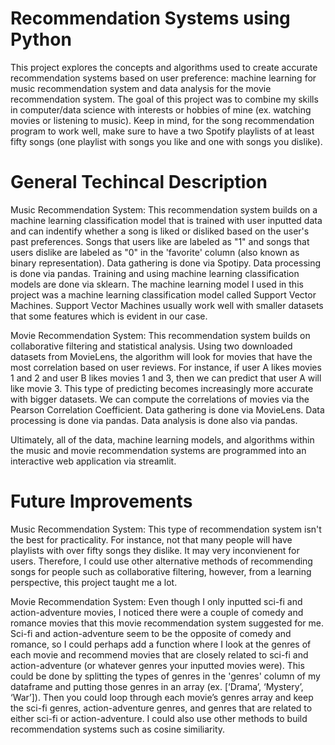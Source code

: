# Recommendation Systems using Python
This project explores the concepts and algorithms used to create accurate recommendation systems based on user preference: machine learning for music recommendation system and data analysis for the movie recommendation system. The goal of this project was to combine my skills in computer/data science with interests or hobbies of mine (ex. watching movies or listening to music). Keep in mind, for the song recommendation program to work well, make sure to have a two Spotify playlists of at least fifty songs (one playlist with songs you like and one with songs you dislike).

# General Techincal Description
Music Recommendation System: 
This recommendation system builds on a machine learning classification model that is trained with user inputted data and can indentify whether a song is liked or disliked based on the user's past preferences. Songs that users like are labeled as "1" and songs that users dislike are labeled as "0" in the 'favorite' column (also known as binary representation). Data gathering is done via Spotipy. Data processing is done via pandas. Training and using machine learning classification models are done via sklearn. The machine learning model I used in this project was a machine learning classification model called Support Vector Machines. Support Vector Machines usually work well with smaller datasets that some features which is evident in our case. 

Movie Recommendation System: 
This recommendation system builds on collaborative filtering and statistical analysis. Using two downloaded datasets from MovieLens, the algorithm will look for movies that have the most correlation based on user reviews. For instance, if user A likes movies 1 and 2 and user B likes movies 1 and 3, then we can predict that user A will like movie 3. This type of predicting becomes increasingly more accurate with bigger datasets. 
We can compute the correlations of movies via the Pearson Correlation Coefficient. Data gathering is done via MovieLens. Data processing is done via pandas. Data analysis is done also via pandas.

Ultimately, all of the data, machine learning models, and algorithms within the music and movie recommendation systems are programmed into an interactive web application via streamlit. 

# Future Improvements
Music Recommendation System: 
This type of recommendation system isn't the best for practicality. For instance, not that many people will have playlists with over fifty songs they dislike. It may very inconvienent for users. Therefore, I could use other alternative methods of recommending songs for people such as collaborative filtering, however, from a learning perspective, this project taught me a lot. 

Movie Recommendation System: 
Even though I only inputted sci-fi and action-adventure movies, I noticed there were a couple of comedy and romance movies that this movie recommendation system suggested for me. Sci-fi and action-adventure seem to be the opposite of comedy and romance, so I could perhaps add a function where I look at the genres of each movie and recommend movies that are closely related to sci-fi and action-adventure (or whatever genres your inputted movies were). This could be done by splitting the types of genres in the 'genres' column of my dataframe and putting those genres in an array (ex. [‘Drama’, ‘Mystery’, ‘War’]). Then you could loop through each movie’s genres array and keep the sci-fi genres, action-adventure genres, and genres that are related to either sci-fi or action-adventure. I could also use other methods to build recommendation systems such as cosine similiarity. 
